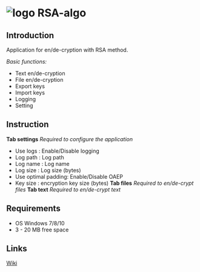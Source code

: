 # ![logo](http://s32.postimg.org/ga6dwr6fl/icon.png) RSA-algo

## Introduction
Application for en/de-cryption with RSA method.

*Basic functions:*
- Text en/de-cryption
- File en/de-cryption
- Export keys
- Import keys
- Logging
- Setting

## Instruction
**Tab settings**
*Required to configure the application*
- Use logs : Enable/Disable logging
- Log path : Log path
- Log name : Log name
- Log size : Log size (bytes)
- Use optimal padding: Enable/Disable OAEP
- Key size : encryption key size (bytes)
**Tab files**
*Required to en/de-crypt files*
**Tab text**
*Required to en/de-crypt text*

## Requirements
- OS Windows 7/8/10
- 3 - 20 MB free space

## Links

[Wiki](https://simple.wikipedia.org/wiki/RSA_(algorithm))